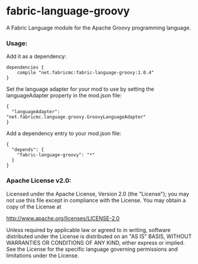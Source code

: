 # fabric-language-groovy
A Fabric Language module for the Apache Groovy programming language.

### Usage:

Add it as a dependency:
```
dependencies {
	compile "net.fabricmc:fabric-language-groovy:1.0.4"
}
```
Set the language adapter for your mod to use by setting the languageAdapter property in the mod.json file:
```
{
  "languageAdapter": "net.fabricmc.language.groovy.GroovyLanguageAdapter"
}
```
Add a dependency entry to your mod.json file:
```
{
  "depends": {
    "fabric-language-groovy": "*"
  }
}
```

### Apache License v2.0:

Licensed under the Apache License, Version 2.0 (the "License");
you may not use this file except in compliance with the License.
You may obtain a copy of the License at

http://www.apache.org/licenses/LICENSE-2.0

Unless required by applicable law or agreed to in writing, software
distributed under the License is distributed on an "AS IS" BASIS,
WITHOUT WARRANTIES OR CONDITIONS OF ANY KIND, either express or implied.
See the License for the specific language governing permissions and
limitations under the License.
